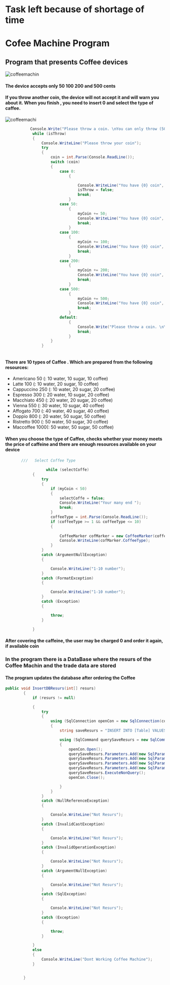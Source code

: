 # Task left because of shortage of time 
# Cofee Machine Program
## Program that presents Coffee devices
![coffeemachin](https://sc02.alicdn.com/kf/HTB15Mtqo5CYBuNkHFCcq6AHtVXak/Coffee-Machine-Fruit-Powder-Mixer-Maker-Vending.jpg)
#### The device accepts only 50 100 200 and 500 cents 
#### If you throw another coin, the device will not accept it and will warn you about it. When you finish , you need to insert 0 and select the type of caffee.
![coffeemachi](https://encrypted-tbn0.gstatic.com/images?q=tbn:ANd9GcShRBQVW3rtr_y_Ytgk0P_IYZYsNswOerAn9DkAEeGelgXkYcQI)
```csharp
           Console.Write("Please throw a coin. \nYou can only throw (50, 100, 200, 500) coins \nAnd  then Enter 0 and select Coffee type \n");
            while (isThrow)
            {
                Console.WriteLine("Please throw your coin");
                try
                {
                    coin = int.Parse(Console.ReadLine());
                    switch (coin)
                    {
                        case 0:
                            {

                                Console.WriteLine("You have {0} coin", myCoin);
                                isThrow = false;
                                break;
                            }
                        case 50:
                            {
                                myCoin += 50;
                                Console.WriteLine("You have {0} coin", myCoin);
                                break;
                            }
                        case 100:
                            {
                                myCoin += 100;
                                Console.WriteLine("You have {0} coin", myCoin);
                                break;
                            }
                        case 200:
                            {
                                myCoin += 200;
                                Console.WriteLine("You have {0} coin", myCoin);
                                break;
                            }
                        case 500:
                            {
                                myCoin += 500;
                                Console.WriteLine("You have {0} coin", myCoin);
                                break;
                            }
                        default:
                            {
                                Console.Write("Please throw a coin. \nYou can only throw (50, 100, 200, 500) coins Or Enter 0 and select Coffee Type \n");
                                break;
                            }
                    }
                }
     
```

#### There are 10 types of Caffee . Which are prepared from the following resources:
- Americano    50 (: 10 water, 10 sugar, 10 coffee)
- Latte        100 (: 10 water, 20 sugar, 10 coffee)
- Cappuccino   250 (: 10 water, 20 sugar, 20 coffee)
- Espresso     300 (: 20 water, 10 sugar, 20 coffee)
- Macchiato    450 (: 20 water, 20 sugar, 20 coffee)
- Vienna       550 (: 30 water, 10 sugar, 40 coffee)
- Affogato     700 (: 40 water, 40 sugar, 40 coffee)
- Doppio       800 (: 20 water, 50 sugar, 50 coffee)
- Ristretto    900 (: 50 water, 50 sugar, 30 coffee)
- Maccoffee   1000(: 50 water, 50 sugar, 50 coffee)

#### When you choose the type of Caffee, checks whether your money meets the price of caffeine and there are enough resources available on your device
```csharp
       ///   Select Coffee Type 
                
                  while (selectCoffe)
            {
                try
                {
                    if (myCoin < 50)
                    {
                        selectCoffe = false;
                        Console.WriteLine("Your many end ");
                        break;
                    }
                    coffeeType = int.Parse(Console.ReadLine());
                    if (coffeeType >= 1 && coffeeType <= 10)
                    {
                    
                        CoffeeMarker cofMarker = new CoffeeMarker(coffeeType);
                        Console.WriteLine(cofMarker.CoffeeType);
                    }
                }
                catch (ArgumentNullException)
                {

                    Console.WriteLine("1-10 number");
                }
                catch (FormatException)
                {

                    Console.WriteLine("1-10 number");
                }
                catch (Exception)
                {

                    throw;
                }

            }
```
#### After covering the caffeine, the user may be charged 0 and order it again, if available coin
### In the program there is a DataBase where the resurs of the Coffee Machin and the trade data are stored
#### The program updates the database after ordering the Coffee
```csharp
public void InsertDBResurs(int[] resurs)
        {
            if (resurs != null)

            {
                try
                {
                    using (SqlConnection openCon = new SqlConnection(conectonString))
                    {
                        string saveResurs = "INSERT INTO [Table] VALUES (@Id,@Coffee,@Whater,@Sugar)";

                        using (SqlCommand querySaveResurs = new SqlCommand(saveResurs, openCon))
                        {
                            openCon.Open();
                            querySaveResurs.Parameters.Add(new SqlParameter("Id", 1));
                            querySaveResurs.Parameters.Add(new SqlParameter("Coffee", resurs[0]));
                            querySaveResurs.Parameters.Add(new SqlParameter("Whater", resurs[1]));
                            querySaveResurs.Parameters.Add(new SqlParameter("Sugar", resurs[2]));
                            querySaveResurs.ExecuteNonQuery();
                            openCon.Close();

                        }
                    }
                }
                catch (NullReferenceException)
                {

                    Console.WriteLine("Not Resurs");
                }
                catch (InvalidCastException)
                {

                    Console.WriteLine("Not Resurs");
                }
                catch (InvalidOperationException)
                {

                    Console.WriteLine("Not Resurs");
                }
                catch (ArgumentNullException)
                {

                    Console.WriteLine("Not Resurs");
                }
                catch (SqlException)
                {

                    Console.WriteLine("Not Resurs");
                }
                catch (Exception)
                {

                    throw;
                }

            }
            else
            {
                Console.WriteLine("Dont Working Coffee Machine");
            }


        }
```
